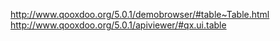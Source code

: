 http://www.qooxdoo.org/5.0.1/demobrowser/#table~Table.html
http://www.qooxdoo.org/5.0.1/apiviewer/#qx.ui.table

